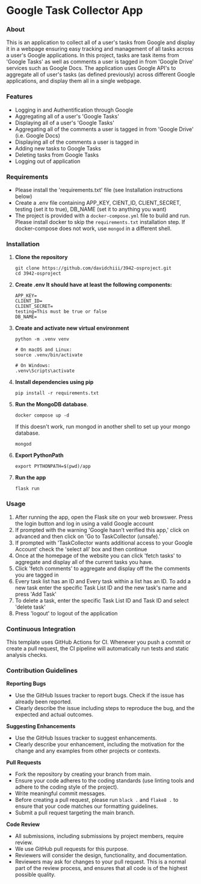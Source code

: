 # Google Task Collector App
### About
This is an application to collect all of a user's tasks from Google and display it in a webpage ensuring easy tracking and management of all tasks across a user's Google applications. In this project, tasks are task items from 'Google Tasks' as well as comments a user is tagged in from 'Google Drive' services such as Google Docs. The application uses Google API's to aggregate all of user's tasks (as defined previously) across different Google applications, and display them all in a single webpage. 

### Features
- Logging in and Authentification through Google
- Aggregating all of a user's 'Google Tasks'
- Displaying all of a user's 'Google Tasks'
- Aggregating all of the comments a user is tagged in from 'Google Drive' (i.e. Google Docs)
- Displaying all of the comments a user is tagged in
- Adding new tasks to Google Tasks
- Deleting tasks from Google Tasks
- Logging out of application

### Requirements
- Please install the 'requirements.txt' file (see Installation instructions below)
- Create a .env file containing APP_KEY, CIENT_ID, CLIENT_SECRET, testing (set it to true), DB_NAME (set it to anything you want)
- The project is provided with a `docker-compose.yml` file to build and run. Please install docker to skip the `requirements.txt` installation step. If docker-compose does not work, use `mongod` in a different shell.

### Installation
1. **Clone the repository**
   ```
   git clone https://github.com/davidchiii/3942-osproject.git
   cd 3942-osproject
   ```
2. **Create .env
   It should have at least the following components:**
   ```
   APP_KEY=
   CLIENT_ID=
   CLIENT_SECRET=
   testing=This must be true or false
   DB_NAME=
   ```
4. **Create and activate new virtual environment**
   ```
   python -m .venv venv

   # On macOS and Linux:
   source .venv/bin/activate

   # On Windows:
   .venv\Scripts\activate
   ```
5. **Install dependencies using pip**
   ```
   pip install -r requirements.txt
   ```
6. **Run the MongoDB database**. 
   ```
   docker compose up -d 
   ```
   If this doesn't work, run mongod in another shell to set up your mongo database.
   ```
   mongod
   ```
7. **Export PythonPath**
   ```
   export PYTHONPATH=$(pwd)/app
   ```
7. **Run the app**
   ```
   flask run
   ```

### Usage
1. After running the app, open the Flask site on your web browswer. Press the login button and log in using a valid Google account
2. If prompted with the warning 'Google hasn’t verified this app,' click on advanced and then click on 'Go to TaskCollector (unsafe).'
3. If prompted with 'TaskCollector wants additional access to your Google Account' check the 'select all' box and then continue
4. Once at the homepage of the website you can click 'fetch tasks' to aggregate and display all of the current tasks you have.
5. Click 'fetch comments' to aggregate and display off the the comments you are tagged in
6. Every task list has an ID and Every task within a list has an ID. To add a new task enter the specific Task List ID and the new task's name and press 'Add Task'
7. To delete a task, enter the specific Task List ID and Task ID and select 'delete task'
8. Press 'logout' to logout of the application

### Continuous Integration
This template uses GitHub Actions for CI. Whenever you push a commit or create a pull request, the CI pipeline will automatically run tests and static analysis checks.

### Contribution Guidelines
**Reporting Bugs**
- Use the GitHub Issues tracker to report bugs. Check if the issue has already been reported.
- Clearly describe the issue including steps to reproduce the bug, and the expected and actual outcomes.

**Suggesting Enhancements**
- Use the GitHub Issues tracker to suggest enhancements.
- Clearly describe your enhancement, including the motivation for the change and any examples from other projects or contexts.

**Pull Requests**
- Fork the repository by creating your branch from main.
- Ensure your code adheres to the coding standards (use linting tools and adhere to the coding style of the project).
- Write meaningful commit messages.
- Before creating a pull request, please run ```black .``` and ```flake8 .``` to ensure that your code matches our formatting guidelines.
- Submit a pull request targeting the main branch.

**Code Review**
- All submissions, including submissions by project members, require review.
- We use GitHub pull requests for this purpose.
- Reviewers will consider the design, functionality, and documentation.
- Reviewers may ask for changes to your pull request. This is a normal part of the review process, and ensures that all code is of the highest possible quality.
